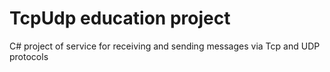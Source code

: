 # TcpUdp education project
C# project of service for receiving and sending messages via Tcp and UDP protocols
